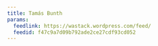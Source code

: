 ```yaml
---
title: Tamás Bunth
params:
  feedlink: https://wastack.wordpress.com/feed/
  feedid: f47c9a7d09b792ade2ce27cdf93cd052
---
```

